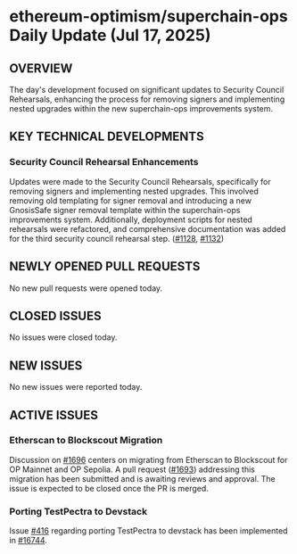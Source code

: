 # ethereum-optimism/superchain-ops Daily Update (Jul 17, 2025)
## OVERVIEW 
The day's development focused on significant updates to Security Council Rehearsals, enhancing the process for removing signers and implementing nested upgrades within the new superchain-ops improvements system.

## KEY TECHNICAL DEVELOPMENTS

### Security Council Rehearsal Enhancements
Updates were made to the Security Council Rehearsals, specifically for removing signers and implementing nested upgrades. This involved removing old templating for signer removal and introducing a new GnosisSafe signer removal template within the superchain-ops improvements system. Additionally, deployment scripts for nested rehearsals were refactored, and comprehensive documentation was added for the third security council rehearsal step. ([#1128](https://github.com/ethereum-optimism/superchain-ops/pull/1128), [#1132](https://github.com/ethereum-optimism/superchain-ops/pull/1132))

## NEWLY OPENED PULL REQUESTS
No new pull requests were opened today.

## CLOSED ISSUES
No issues were closed today.

## NEW ISSUES
No new issues were reported today.

## ACTIVE ISSUES

### Etherscan to Blockscout Migration
Discussion on [#1696](https://github.com/ethereum-optimism/superchain-ops/issues/1696) centers on migrating from Etherscan to Blockscout for OP Mainnet and OP Sepolia. A pull request ([#1693](https://github.com/ethereum-optimism/docs/pull/1693)) addressing this migration has been submitted and is awaiting reviews and approval. The issue is expected to be closed once the PR is merged.

### Porting TestPectra to Devstack
Issue [#416](https://github.com/ethereum-optimism/superchain-ops/issues/416) regarding porting TestPectra to devstack has been implemented in [#16744](https://github.com/ethereum-optimism/optimism/pull/16744).